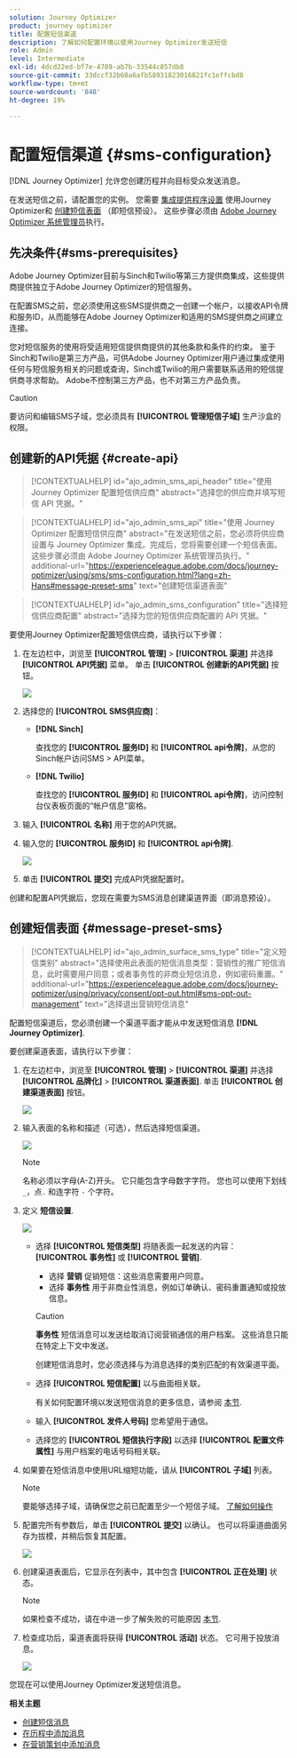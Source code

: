 ```yaml
---
solution: Journey Optimizer
product: journey optimizer
title: 配置短信渠道
description: 了解如何配置环境以使用Journey Optimizer发送短信
role: Admin
level: Intermediate
exl-id: 4dcd22ed-bf7e-4789-ab7b-33544c857db8
source-git-commit: 33dccf32b60a6afb58931823016821fc1effcbd8
workflow-type: tm+mt
source-wordcount: '848'
ht-degree: 19%

---
```


# 配置短信渠道 {#sms-configuration}

[!DNL Journey Optimizer] 允许您创建历程并向目标受众发送消息。

在发送短信之前，请配置您的实例。 您需要 [集成提供程序设置](#create-api) 使用Journey Optimizer和 [创建短信表面](#message-preset-sms) （即短信预设）。 这些步骤必须由 [Adobe Journey Optimizer 系统管理员](../start/path/administrator.md)执行。

## 先决条件{#sms-prerequisites}

Adobe Journey Optimizer目前与Sinch和Twilio等第三方提供商集成，这些提供商提供独立于Adobe Journey Optimizer的短信服务。

在配置SMS之前，您必须使用这些SMS提供商之一创建一个帐户，以接收API令牌和服务ID，从而能够在Adobe Journey Optimizer和适用的SMS提供商之间建立连接。

您对短信服务的使用将受适用短信提供商提供的其他条款和条件的约束。 鉴于Sinch和Twilio是第三方产品，可供Adobe Journey Optimizer用户通过集成使用任何与短信服务相关的问题或查询，Sinch或Twilio的用户需要联系适用的短信提供商寻求帮助。 Adobe不控制第三方产品，也不对第三方产品负责。

>[!CAUTION]
>
>要访问和编辑SMS子域，您必须具有 **[!UICONTROL 管理短信子域]** 生产沙盒的权限。

## 创建新的API凭据 {#create-api}

>[!CONTEXTUALHELP]
>id="ajo_admin_sms_api_header"
>title="使用 Journey Optimizer 配置短信供应商"
>abstract="选择您的供应商并填写短信 API 凭据。"

>[!CONTEXTUALHELP]
>id="ajo_admin_sms_api"
>title="使用 Journey Optimizer 配置短信供应商"
>abstract="在发送短信之前，您必须将供应商设置与 Journey Optimizer 集成。完成后，您将需要创建一个短信表面。这些步骤必须由 Adobe Journey Optimizer 系统管理员执行。"
>additional-url="https://experienceleague.adobe.com/docs/journey-optimizer/using/sms/sms-configuration.html?lang=zh-Hans#message-preset-sms" text="创建短信渠道表面"

>[!CONTEXTUALHELP]
>id="ajo_admin_sms_configuration"
>title="选择短信供应商配置"
>abstract="选择为您的短信供应商配置的 API 凭据。"

要使用Journey Optimizer配置短信供应商，请执行以下步骤：

1. 在左边栏中，浏览至 **[!UICONTROL 管理]** > **[!UICONTROL 渠道]** 并选择 **[!UICONTROL API凭据]** 菜单。 单击 **[!UICONTROL 创建新的API凭据]** 按钮。

   ![](assets/sms_6.png)

1. 选择您的 **[!UICONTROL SMS供应商]**：

   * **[!DNL Sinch]**

      查找您的 **[!UICONTROL 服务ID]** 和 **[!UICONTROL api令牌]**，从您的Sinch帐户访问SMS > API菜单。

   * **[!DNL Twilio]**

      查找您的 **[!UICONTROL 服务ID]** 和 **[!UICONTROL api令牌]**，访问控制台仪表板页面的“帐户信息”窗格。


1. 输入 **[!UICONTROL 名称]** 用于您的API凭据。

1. 输入您的 **[!UICONTROL 服务ID]** 和 **[!UICONTROL api令牌]**.

   ![](assets/sms_7.png)

1. 单击 **[!UICONTROL 提交]** 完成API凭据配置时。

创建和配置API凭据后，您现在需要为SMS消息创建渠道界面（即消息预设）。

## 创建短信表面 {#message-preset-sms}

>[!CONTEXTUALHELP]
>id="ajo_admin_surface_sms_type"
>title="定义短信类别"
>abstract="选择使用此表面的短信消息类型：营销性的推广短信消息，此时需要用户同意；或者事务性的非商业短信消息，例如密码重置。"
>additional-url="https://experienceleague.adobe.com/docs/journey-optimizer/using/privacy/consent/opt-out.html#sms-opt-out-management" text="选择退出营销短信消息"

配置短信渠道后，您必须创建一个渠道平面才能从中发送短信消息 **[!DNL Journey Optimizer]**.

要创建渠道表面，请执行以下步骤：

1. 在左边栏中，浏览至 **[!UICONTROL 管理]** > **[!UICONTROL 渠道]** 并选择 **[!UICONTROL 品牌化]** > **[!UICONTROL 渠道表面]**. 单击 **[!UICONTROL 创建渠道表面]** 按钮。

   ![](assets/preset-create.png)

1. 输入表面的名称和描述（可选），然后选择短信渠道。

   ![](assets/sms_preset.png)

   >[!NOTE]
   >
   > 名称必须以字母(A-Z)开头。 它只能包含字母数字字符。 您也可以使用下划线 `_`，点`.` 和连字符 `-` 个字符。

1. 定义 **短信设置**.

   ![](assets/preset-sms.png)

   * 选择 **[!UICONTROL 短信类型]** 将随表面一起发送的内容： **[!UICONTROL 事务性]** 或 **[!UICONTROL 营销]**.

      * 选择 **营销** 促销短信：这些消息需要用户同意。
      * 选择 **事务性** 用于非商业性消息，例如订单确认、密码重置通知或投放信息。

      >[!CAUTION]
      >
      >**事务性** 短信消息可以发送给取消订阅营销通信的用户档案。 这些消息只能在特定上下文中发送。

      创建短信消息时，您必须选择与为消息选择的类别匹配的有效渠道平面。

   * 选择 **[!UICONTROL 短信配置]** 以与曲面相关联。

      有关如何配置环境以发送短信消息的更多信息，请参阅 [本节](#create-api).

   * 输入 **[!UICONTROL 发件人号码]** 您&#x200B;希望用于通信。

   * 选择您的 **[!UICONTROL 短信执行字段]** 以选择 **[!UICONTROL 配置文件属性]** 与用户档案的电话号码相关联。


1. 如果要在短信消息中使用URL缩短功能，请从 **[!UICONTROL 子域]** 列表。

   >[!NOTE]
   >
   >要能够选择子域，请确保您之前已配置至少一个短信子域。 [了解如何操作](sms-subdomains.md)

1. 配置完所有参数后，单击 **[!UICONTROL 提交]** 以确认。 也可以将渠道曲面另存为拔模，并稍后恢复其配置。

   ![](assets/sms_preset_2.png)

1. 创建渠道表面后，它显示在列表中，其中包含 **[!UICONTROL 正在处理]** 状态。

   >[!NOTE]
   >
   >如果检查不成功，请在中进一步了解失败的可能原因 [本节](#monitor-channel-surfaces).

1. 检查成功后，渠道表面将获得 **[!UICONTROL 活动]** 状态。 它可用于投放消息。

   ![](assets/preset-active.png)

您现在可以使用Journey Optimizer发送短信消息。

**相关主题**

* [创建短信消息](create-sms.md)
* [在历程中添加消息](../building-journeys/journeys-message.md)
* [在营销策划中添加消息](../campaigns/create-campaign.md)

